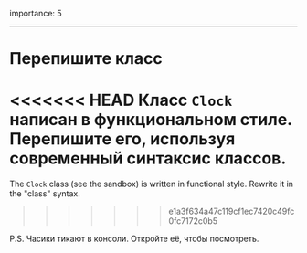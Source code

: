 importance: 5

---

# Перепишите класс

<<<<<<< HEAD
Класс `Clock` написан в функциональном стиле. Перепишите его, используя современный синтаксис классов.
=======
The `Clock` class (see the sandbox) is written in functional style. Rewrite it in the "class" syntax.
>>>>>>> e1a3f634a47c119cf1ec7420c49fc0fc7172c0b5

P.S. Часики тикают в консоли. Откройте её, чтобы посмотреть.
